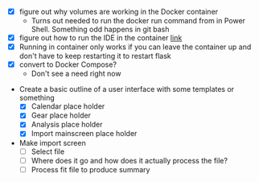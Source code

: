 - [X] figure out why volumes are working in the Docker container
    - Turns out needed to run the docker run command from in Power Shell.  Something odd happens in git bash
- [X] figure out how to run the IDE in the container [link](https://www.youtube.com/watch?v=0H2miBK_gAk)
- [X] Running in container only works if you can leave the container up and don't have to keep restarting it to restart flask
- [X] convert to Docker Compose?
  - Don't see a need right now
- Create a basic outline of a user interface with some templates or something
  - [X] Calendar place holder
  - [X] Gear place holder
  - [X] Analysis place holder
  - [X] Import mainscreen place holder
- Make import screen
  - [ ] Select file
  - [ ] Where does it go and how does it actually process the file?
  - [ ] Process fit file to produce summary